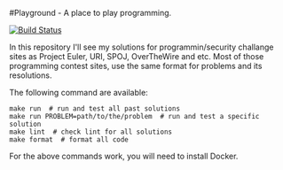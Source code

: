 #Playground - A place to play programming.

[
![Build Status](https://travis-ci.org/deniscostadsc/playground.svg?branch=master)
](https://travis-ci.org/deniscostadsc/playground)

In this repository I'll see my solutions for programmin/security challange
sites as Project Euler, URI, SPOJ, OverTheWire and etc. Most of those
programming contest sites, use the same format for problems and its
resolutions.

The following command are available:

```
make run  # run and test all past solutions
make run PROBLEM=path/to/the/problem  # run and test a specific solution
make lint  # check lint for all solutions
make format  # format all code
```

For the above commands work, you will need to install Docker.
